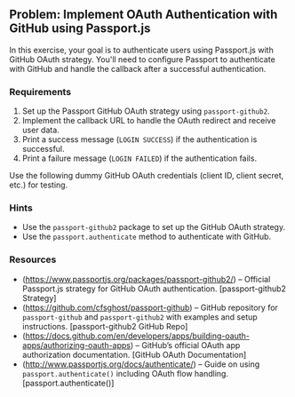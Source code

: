 ## Problem: Implement OAuth Authentication with GitHub using Passport.js

In this exercise, your goal is to authenticate users using Passport.js with GitHub OAuth strategy. You'll need to configure Passport to authenticate with GitHub and handle the callback after a successful authentication.

### Requirements

1. Set up the Passport GitHub OAuth strategy using `passport-github2`.
2. Implement the callback URL to handle the OAuth redirect and receive user data.
3. Print a success message (`LOGIN SUCCESS`) if the authentication is successful.
4. Print a failure message (`LOGIN FAILED`) if the authentication fails.

Use the following dummy GitHub OAuth credentials (client ID, client secret, etc.) for testing.

### Hints
- Use the `passport-github2` package to set up the GitHub OAuth strategy.
- Use the `passport.authenticate` method to authenticate with GitHub.


### Resources

- (https://www.passportjs.org/packages/passport-github2/) – Official Passport.js strategy for GitHub OAuth authentication.  [passport-github2 Strategy]
- (https://github.com/cfsghost/passport-github) – GitHub repository for `passport-github` and `passport-github2` with examples and setup instructions.  [passport-github2 GitHub Repo]
- (https://docs.github.com/en/developers/apps/building-oauth-apps/authorizing-oauth-apps) – GitHub’s official OAuth app authorization documentation.  [GitHub OAuth Documentation]
- (http://www.passportjs.org/docs/authenticate/) – Guide on using `passport.authenticate()` including OAuth flow handling.  [passport.authenticate()]
